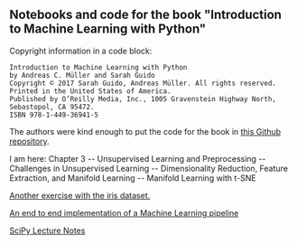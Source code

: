 ## Notebooks and code for the book "Introduction to Machine Learning with Python"

Copyright information in a code block:
```
Introduction to Machine Learning with Python
by Andreas C. Müller and Sarah Guido
Copyright © 2017 Sarah Guido, Andreas Müller. All rights reserved.
Printed in the United States of America.
Published by O’Reilly Media, Inc., 1005 Gravenstein Highway North, Sebastopol, CA 95472.
ISBN 978-1-449-36941-5
```
The authors were kind enough to put the code for the book in [this Github repository](https://github.com/amueller/introduction_to_ml_with_python).

I am here:
Chapter 3 -- Unsupervised Learning and Preprocessing -- Challenges in Unsupervised Learning -- Dimensionality Reduction, Feature Extraction, and Manifold Learning  -- Manifold Learning with t-SNE

[Another exercise with the iris dataset.](https://nbviewer.jupyter.org/github/rhiever/Data-Analysis-and-Machine-Learning-Projects/blob/master/example-data-science-notebook/Example%20Machine%20Learning%20Notebook.ipynb)  

[An end to end implementation of a Machine Learning pipeline](https://spandan-madan.github.io/DeepLearningProject/)  

[SciPy Lecture Notes](http://www.scipy-lectures.org/index.html)  
